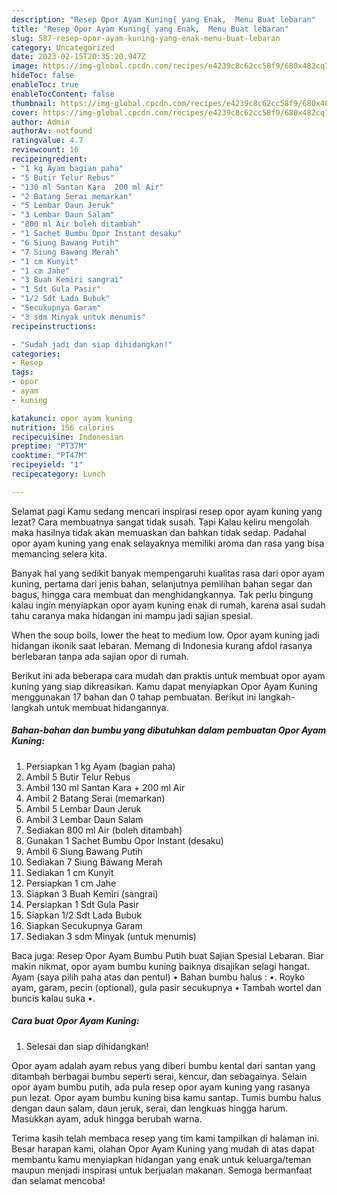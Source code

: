 ```yaml
---
description: "Resep Opor Ayam Kuning{ yang Enak,  Menu Buat lebaran"
title: "Resep Opor Ayam Kuning{ yang Enak,  Menu Buat lebaran"
slug: 587-resep-opor-ayam-kuning-yang-enak-menu-buat-lebaran
category: Uncategorized
date: 2023-02-15T20:35:20.947Z
image: https://img-global.cpcdn.com/recipes/e4239c8c62cc58f9/680x482cq70/opor-ayam-kuning-foto-resep-utama.jpg
hideToc: false
enableToc: true
enableTocContent: false
thumbnail: https://img-global.cpcdn.com/recipes/e4239c8c62cc58f9/680x482cq70/opor-ayam-kuning-foto-resep-utama.jpg
cover: https://img-global.cpcdn.com/recipes/e4239c8c62cc58f9/680x482cq70/opor-ayam-kuning-foto-resep-utama.jpg
author: Admin
authorAv: notfound
ratingvalue: 4.7
reviewcount: 16
recipeingredient:
- "1 kg Ayam bagian paha"
- "5 Butir Telur Rebus"
- "130 ml Santan Kara  200 ml Air"
- "2 Batang Serai memarkan"
- "5 Lembar Daun Jeruk"
- "3 Lembar Daun Salam"
- "800 ml Air boleh ditambah"
- "1 Sachet Bumbu Opor Instant desaku"
- "6 Siung Bawang Putih"
- "7 Siung Bawang Merah"
- "1 cm Kunyit"
- "1 cm Jahe"
- "3 Buah Kemiri sangrai"
- "1 Sdt Gula Pasir"
- "1/2 Sdt Lada Bubuk"
- "Secukupnya Garam"
- "3 sdm Minyak untuk menumis"
recipeinstructions:

- "Sudah jadi dan siap dihidangkan!"
categories:
- Resep
tags:
- opor
- ayam
- kuning

katakunci: opor ayam kuning 
nutrition: 156 calories
recipecuisine: Indonesian
preptime: "PT37M"
cooktime: "PT47M"
recipeyield: "1"
recipecategory: Lunch

---
```



Selamat pagi Kamu sedang mencari inspirasi resep opor ayam kuning yang lezat? Cara membuatnya sangat tidak susah. Tapi Kalau keliru mengolah maka hasilnya tidak akan memuaskan dan bahkan tidak sedap. Padahal opor ayam kuning yang enak selayaknya memiliki aroma dan rasa yang bisa memancing selera kita.


Banyak hal yang sedikit banyak mempengaruhi kualitas rasa dari opor ayam kuning, pertama dari jenis bahan, selanjutnya pemilihan bahan segar dan bagus, hingga cara membuat dan menghidangkannya. Tak perlu bingung kalau ingin menyiapkan opor ayam kuning enak di rumah, karena asal sudah tahu caranya maka hidangan ini mampu jadi sajian spesial.

When the soup boils, lower the heat to medium low. Opor ayam kuning jadi hidangan ikonik saat lebaran. Memang di Indonesia kurang afdol rasanya berlebaran tanpa ada sajian opor di rumah.


Berikut ini ada beberapa cara mudah dan praktis untuk membuat opor ayam kuning yang siap dikreasikan. Kamu dapat menyiapkan Opor Ayam Kuning menggunakan 17 bahan dan 0 tahap pembuatan. Berikut ini langkah-langkah untuk membuat hidangannya.

<!--inarticleads1-->

##### Bahan-bahan dan bumbu yang dibutuhkan dalam pembuatan Opor Ayam Kuning:

1. Persiapkan 1 kg Ayam (bagian paha)
1. Ambil 5 Butir Telur Rebus
1. Ambil 130 ml Santan Kara + 200 ml Air
1. Ambil 2 Batang Serai (memarkan)
1. Ambil 5 Lembar Daun Jeruk
1. Ambil 3 Lembar Daun Salam
1. Sediakan 800 ml Air (boleh ditambah)
1. Gunakan 1 Sachet Bumbu Opor Instant (desaku)
1. Ambil 6 Siung Bawang Putih
1. Sediakan 7 Siung Bawang Merah
1. Sediakan 1 cm Kunyit
1. Persiapkan 1 cm Jahe
1. Siapkan 3 Buah Kemiri (sangrai)
1. Persiapkan 1 Sdt Gula Pasir
1. Siapkan 1/2 Sdt Lada Bubuk
1. Siapkan Secukupnya Garam
1. Sediakan 3 sdm Minyak (untuk menumis)


Baca juga: Resep Opor Ayam Bumbu Putih buat Sajian Spesial Lebaran. Biar makin nikmat, opor ayam bumbu kuning baiknya disajikan selagi hangat. Ayam (saya pilih paha atas dan pentul) • Bahan bumbu halus : •. Royko ayam, garam, pecin (optional), gula pasir secukupnya • Tambah wortel dan buncis kalau suka •. 

<!--inarticleads2-->

##### Cara buat Opor Ayam Kuning:


1. Selesai dan siap dihidangkan!

Opor ayam adalah ayam rebus yang diberi bumbu kental dari santan yang ditambah berbagai bumbu seperti serai, kencur, dan sebagainya. Selain opor ayam bumbu putih, ada pula resep opor ayam kuning yang rasanya pun lezat. Opor ayam bumbu kuning bisa kamu santap. Tumis bumbu halus dengan daun salam, daun jeruk, serai, dan lengkuas hingga harum. Masukkan ayam, aduk hingga berubah warna. 

Terima kasih telah membaca resep yang tim kami tampilkan di halaman ini. Besar harapan kami, olahan Opor Ayam Kuning yang mudah di atas dapat membantu kamu menyiapkan hidangan yang enak untuk keluarga/teman maupun menjadi inspirasi untuk berjualan makanan. Semoga bermanfaat dan selamat mencoba!
